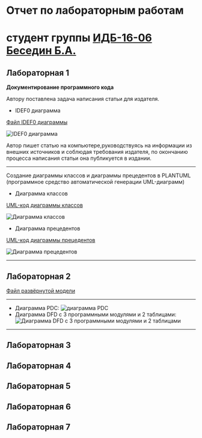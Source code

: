 # Отчет по лабораторным работам
# студент группы [ИДБ-16-06](https://github.com/stankin/design-2018/wiki/list-idb-16-06) [Беседин Б.А.](https://github.com/sggst)

## Лабораторная 1

**Документирование программного кода**

Автору поставлена задача написания статьи для издателя. 

+ IDEF0 диаграмма

[Файл IDEF0 диаграммы](https://github.com/sggst/Besedin.github.io/blob/master/writeArticle.rsf)

![IDEF0 диаграмма](https://github.com/sggst/Besedin.github.io/blob/master/idef0Besedin.png)

Автор пишет статью на компьютере,руководствуясь на информации из внешних источников и соблюдая требования издателя, по окончанию процесса написания статьи она публикуется в издании.

***

Создание диаграммы классов и диаграммы прецедентов в PLANTUML (программное средство автоматической генерации UML-диаграмм)

+ Диаграмма классов

[UML-код диаграммы классов](https://github.com/sggst/Besedin.github.io/blob/master/umlClass.txt)

![Диаграмма классов](https://github.com/sggst/Besedin.github.io/blob/master/diaClassBesedin.png)

+ Диаграмма прецедентов

[UML-код диаграммы прецедентов](https://github.com/sggst/Besedin.github.io/blob/master/umlPrec.txt)

![Диаграмма прецедентов](https://github.com/sggst/Besedin.github.io/blob/master/diaProcBesedin.png)

***

## Лабораторная 2

[Файл развёрнутой модели](https://github.com/sggst/Besedin.github.io/blob/master/writeArticleV.2.rsf)
***
+ Диаграмма PDC:
![диаграмма PDC](https://github.com/sggst/Besedin.github.io/blob/master/PDC.PNG)
+ Диаграмма DFD с 3 программными модулями и 2 таблицами:
![Диаграмма DFD с 3 программными модулями и 2 таблицами](https://github.com/sggst/Besedin.github.io/blob/master/DFD.PNG)
***
## Лабораторная 3

## Лабораторная 4

## Лабораторная 5

## Лабораторная 6

## Лабораторная 7

